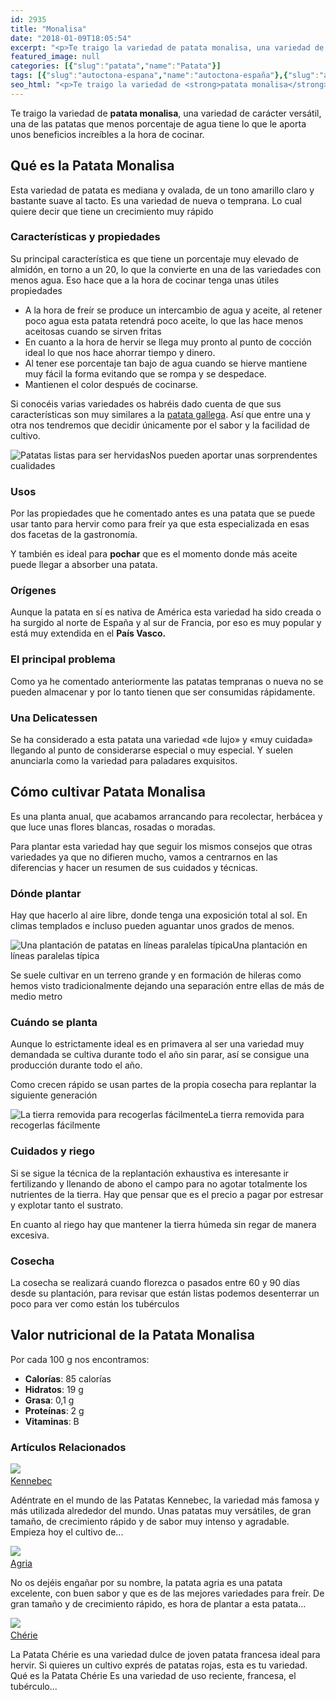 ```yaml
---
id: 2935
title: "Monalisa"
date: "2018-01-09T18:05:54"
excerpt: "<p>Te traigo la variedad de patata monalisa, una variedad de carácter versátil, una de las patatas que menos porcentaje de agua tiene lo que le aporta unos beneficios increíbles a la hora de cocinar. Qué es la Patata Monalisa Esta variedad de patata es mediana y ovalada, de un tono amarillo claro y bastante suave&hellip; <a class=\"more-link\" href=\"https://plantasyflores.online/patata/agria/\">Seguir leyendo <span class=\"screen-reader-text\">Agria</span> <span class=\"meta-nav\" aria-hidden=\"true\">&rarr;</span></a></p>\n"
featured_image: null
categories: [{"slug":"patata","name":"Patata"}]
tags: [{"slug":"autoctona-espana","name":"autoctona-españa"},{"slug":"autoctona-francia","name":"autóctona-francia"},{"slug":"comestible","name":"comestible"},{"slug":"compost","name":"compost"},{"slug":"cosecha-amarilla","name":"cosecha-amarilla"},{"slug":"cosecha-marron","name":"cosecha-marron"},{"slug":"crecimiento-rapido","name":"crecimiento-rapido"},{"slug":"eliminacion-recoleccion","name":"eliminación-recolección"},{"slug":"exterior","name":"exterior"},{"slug":"florece-verano","name":"florece-verano"},{"slug":"freir","name":"freir"},{"slug":"hervir","name":"hervir"},{"slug":"patata-nueva","name":"patata-nueva"},{"slug":"ph5-6","name":"ph5-6"},{"slug":"plantacion-indiferente","name":"plantacion-indiferente"},{"slug":"plena-luz","name":"plena-luz"},{"slug":"reproduccion-cosecha","name":"reproduccion-cosecha"},{"slug":"resistente-calor","name":"resistente-calor"},{"slug":"riego-moderado","name":"riego-moderado"},{"slug":"semilla","name":"semilla"},{"slug":"siempre-temporada","name":"siempre-temporada"},{"slug":"tuberculo","name":"tubérculo"},{"slug":"turba","name":"turba"}]
seo_html: "<p>Te traigo la variedad de <strong>patata monalisa</strong>, una variedad de carácter versátil, una de las patatas que menos porcentaje de agua tiene lo que le aporta unos beneficios increíbles a la hora de cocinar.</p> <h2>Qué es la Patata Monalisa</h2> <p>Esta variedad de patata es mediana y ovalada, de un tono amarillo claro y bastante suave al tacto. Es una variedad de nueva o temprana. Lo cual quiere decir que tiene un crecimiento muy rápido</p> <h3>Características y propiedades</h3> <p>Su principal característica es que tiene un porcentaje muy elevado de almidón, en torno a un 20, lo que la convierte en una de las variedades con menos agua. Eso hace que a la hora de cocinar tenga unas útiles propiedades</p> <ul> <li>A la hora de freír se produce un intercambio de agua y aceite, al retener poco agua esta patata retendrá poco aceite, lo que las hace menos aceitosas cuando se sirven fritas</li> <li>En cuanto a la hora de hervir se llega muy pronto al punto de cocción ideal lo que nos hace ahorrar tiempo y dinero.</li> <li>Al tener ese porcentaje tan bajo de agua cuando se hierve mantiene muy fácil la forma evitando que se rompa y se despedace.</li> <li>Mantienen el color después de cocinarse.</li> </ul> <p>Si conocéis varias variedades os habréis dado cuenta de que sus características son muy similares a la <a href=\"/patata/kennebec/\">patata gallega</a>. Así que entre una y otra nos tendremos que decidir únicamente por el sabor y la facilidad de cultivo.</p> <img src=\"https://plantasyflores.online/wp-content/uploads/2018/01/potato-544073-325x228.jpg\" alt=\"Patatas listas para ser hervidas\" />Nos pueden aportar unas sorprendentes cualidades <h3>Usos</h3> <p>Por las propiedades que he comentado antes es una patata que se puede usar tanto para hervir como para freír ya que esta especializada en esas dos facetas de la gastronomía.</p> <p>Y también es ideal para <strong>pochar</strong> que es el momento donde más aceite puede llegar a absorber una patata.</p> <h3>Orígenes</h3> <p>Aunque la patata en sí es nativa de América esta variedad ha sido creada o ha surgido al norte de España y al sur de Francia, por eso es muy popular y está muy extendida en el <strong>País Vasco.</strong></p> <h3>El principal problema</h3> <p>Como ya he comentado anteriormente las patatas tempranas o nueva no se pueden almacenar y por lo tanto tienen que ser consumidas rápidamente.</p> <h3>Una Delicatessen</h3> <p>Se ha considerado a esta patata una variedad «de lujo» y «muy cuidada» llegando al punto de considerarse especial o muy especial. Y suelen anunciarla como la variedad para paladares exquisitos.</p> <h2>Cómo cultivar Patata Monalisa</h2> <p>Es una planta anual, que acabamos arrancando para recolectar, herbácea y que luce unas flores blancas, rosadas o moradas.</p> <p>Para plantar esta variedad hay que seguir los mismos consejos que otras variedades ya que no difieren mucho, vamos a centrarnos en las diferencias y hacer un resumen de sus cuidados y técnicas.</p> <h3>Dónde plantar</h3> <p>Hay que hacerlo al aire libre, donde tenga una exposición total al sol. En climas templados e incluso pueden aguantar unos grados de menos.</p> <img src=\"https://plantasyflores.online/wp-content/uploads/2018/01/agriculture-2654157-325x217.jpg\" alt=\"Una plantación de patatas en líneas paralelas típica\" />Una plantación en líneas paralelas típica <p>Se suele cultivar en un terreno grande y en formación de hileras como hemos visto tradicionalmente dejando una separación entre ellas de más de medio metro</p> <h3>Cuándo se planta</h3> <p>Aunque lo estrictamente ideal es en primavera al ser una variedad muy demandada se cultiva durante todo el año sin parar, así se consigue una producción durante todo el año.</p> <p>Como crecen rápido se usan partes de la propia cosecha para replantar la siguiente generación</p> <img src=\"https://plantasyflores.online/wp-content/uploads/2018/01/potato-373822-325x216.jpg\" alt=\"La tierra removida para recogerlas fácilmente\" />La tierra removida para recogerlas fácilmente <h3>Cuidados y riego</h3> <p>Si se sigue la técnica de la replantación exhaustiva es interesante ir fertilizando y llenando de abono el campo para no agotar totalmente los nutrientes de la tierra. Hay que pensar que es el precio a pagar por estresar y explotar tanto el sustrato.</p> <p>En cuanto al riego hay que mantener la tierra húmeda sin regar de manera excesiva.</p> <h3>Cosecha</h3> <p>La cosecha se realizará cuando florezca o pasados entre 60 y 90 días desde su plantación, para revisar que están listas podemos desenterrar un poco para ver como están los tubérculos</p> <h2>Valor nutricional de la Patata Monalisa</h2> <p>Por cada 100 g nos encontramos:</p> <ul> <li><strong>Calorías</strong>: 85 calorías</li> <li><strong>Hidratos</strong>: 19 g</li> <li><strong>Grasa</strong>: 0,1 g</li> <li><strong>Proteínas</strong>: 2 g</li> <li><strong>Vitaminas</strong>: B</li> </ul> <h3> Artículos Relacionados<br /> </h3> <img src=\"https://plantasyflores.online/wp-content/uploads/2018/01/potatoes-1388512_1920.jpg\" /> <a href=\"/patata/kennebec/\"><br /> Kennebec<br /> </a> <p>Adéntrate en el mundo de las Patatas Kennebec, la variedad más famosa y más utilizada alrededor del mundo. Unas patatas muy versátiles, de gran tamaño, de crecimiento rápido y de sabor muy intenso y agradable. Empieza hoy el cultivo de...</p> <img src=\"https://plantasyflores.online/wp-content/uploads/2018/01/potatoes-411975.jpg\" /> <a href=\"/patata/agria/\"><br /> Agria<br /> </a> <p>No os dejéis engañar por su nombre, la patata agria es una patata excelente, con buen sabor y que es de las mejores variedades para freír. De gran tamaño y de crecimiento rápido, es hora de plantar a esta patata...</p> <img src=\"https://plantasyflores.online/wp-content/uploads/2018/01/sweet-potato-2086784_1920.jpg\" /> <a href=\"/patata/cherie/\"><br /> Chérie<br /> </a> <p>La Patata Chérie es una variedad dulce de joven patata francesa ideal para hervir. Si quieres un cultivo exprés de patatas rojas, esta es tu variedad. Qué es la Patata Chérie Es una variedad de uso reciente, francesa, el tubérculo...</p>"
---
```


<p>Te traigo la variedad de <strong>patata monalisa</strong>, una variedad de carácter versátil, una de las patatas que menos porcentaje de agua tiene lo que le aporta unos beneficios increíbles a la hora de cocinar.</p> <h2>Qué es la Patata Monalisa</h2> <p>Esta variedad de patata es mediana y ovalada, de un tono amarillo claro y bastante suave al tacto. Es una variedad de nueva o temprana. Lo cual quiere decir que tiene un crecimiento muy rápido</p> <h3>Características y propiedades</h3> <p>Su principal característica es que tiene un porcentaje muy elevado de almidón, en torno a un 20, lo que la convierte en una de las variedades con menos agua. Eso hace que a la hora de cocinar tenga unas útiles propiedades</p> <ul> <li>A la hora de freír se produce un intercambio de agua y aceite, al retener poco agua esta patata retendrá poco aceite, lo que las hace menos aceitosas cuando se sirven fritas</li> <li>En cuanto a la hora de hervir se llega muy pronto al punto de cocción ideal lo que nos hace ahorrar tiempo y dinero.</li> <li>Al tener ese porcentaje tan bajo de agua cuando se hierve mantiene muy fácil la forma evitando que se rompa y se despedace.</li> <li>Mantienen el color después de cocinarse.</li> </ul> <p>Si conocéis varias variedades os habréis dado cuenta de que sus características son muy similares a la <a href="/patata/kennebec/">patata gallega</a>. Así que entre una y otra nos tendremos que decidir únicamente por el sabor y la facilidad de cultivo.</p> <img src="https://plantasyflores.online/wp-content/uploads/2018/01/potato-544073-325x228.jpg" alt="Patatas listas para ser hervidas" />Nos pueden aportar unas sorprendentes cualidades <h3>Usos</h3> <p>Por las propiedades que he comentado antes es una patata que se puede usar tanto para hervir como para freír ya que esta especializada en esas dos facetas de la gastronomía.</p> <p>Y también es ideal para <strong>pochar</strong> que es el momento donde más aceite puede llegar a absorber una patata.</p> <h3>Orígenes</h3> <p>Aunque la patata en sí es nativa de América esta variedad ha sido creada o ha surgido al norte de España y al sur de Francia, por eso es muy popular y está muy extendida en el <strong>País Vasco.</strong></p> <h3>El principal problema</h3> <p>Como ya he comentado anteriormente las patatas tempranas o nueva no se pueden almacenar y por lo tanto tienen que ser consumidas rápidamente.</p> <h3>Una Delicatessen</h3> <p>Se ha considerado a esta patata una variedad «de lujo» y «muy cuidada» llegando al punto de considerarse especial o muy especial. Y suelen anunciarla como la variedad para paladares exquisitos.</p> <h2>Cómo cultivar Patata Monalisa</h2> <p>Es una planta anual, que acabamos arrancando para recolectar, herbácea y que luce unas flores blancas, rosadas o moradas.</p> <p>Para plantar esta variedad hay que seguir los mismos consejos que otras variedades ya que no difieren mucho, vamos a centrarnos en las diferencias y hacer un resumen de sus cuidados y técnicas.</p> <h3>Dónde plantar</h3> <p>Hay que hacerlo al aire libre, donde tenga una exposición total al sol. En climas templados e incluso pueden aguantar unos grados de menos.</p> <img src="https://plantasyflores.online/wp-content/uploads/2018/01/agriculture-2654157-325x217.jpg" alt="Una plantación de patatas en líneas paralelas típica" />Una plantación en líneas paralelas típica <p>Se suele cultivar en un terreno grande y en formación de hileras como hemos visto tradicionalmente dejando una separación entre ellas de más de medio metro</p> <h3>Cuándo se planta</h3> <p>Aunque lo estrictamente ideal es en primavera al ser una variedad muy demandada se cultiva durante todo el año sin parar, así se consigue una producción durante todo el año.</p> <p>Como crecen rápido se usan partes de la propia cosecha para replantar la siguiente generación</p> <img src="https://plantasyflores.online/wp-content/uploads/2018/01/potato-373822-325x216.jpg" alt="La tierra removida para recogerlas fácilmente" />La tierra removida para recogerlas fácilmente <h3>Cuidados y riego</h3> <p>Si se sigue la técnica de la replantación exhaustiva es interesante ir fertilizando y llenando de abono el campo para no agotar totalmente los nutrientes de la tierra. Hay que pensar que es el precio a pagar por estresar y explotar tanto el sustrato.</p> <p>En cuanto al riego hay que mantener la tierra húmeda sin regar de manera excesiva.</p> <h3>Cosecha</h3> <p>La cosecha se realizará cuando florezca o pasados entre 60 y 90 días desde su plantación, para revisar que están listas podemos desenterrar un poco para ver como están los tubérculos</p> <h2>Valor nutricional de la Patata Monalisa</h2> <p>Por cada 100 g nos encontramos:</p> <ul> <li><strong>Calorías</strong>: 85 calorías</li> <li><strong>Hidratos</strong>: 19 g</li> <li><strong>Grasa</strong>: 0,1 g</li> <li><strong>Proteínas</strong>: 2 g</li> <li><strong>Vitaminas</strong>: B</li> </ul> <h3> Artículos Relacionados<br /> </h3> <img src="https://plantasyflores.online/wp-content/uploads/2018/01/potatoes-1388512_1920.jpg" /> <a href="/patata/kennebec/"><br /> Kennebec<br /> </a> <p>Adéntrate en el mundo de las Patatas Kennebec, la variedad más famosa y más utilizada alrededor del mundo. Unas patatas muy versátiles, de gran tamaño, de crecimiento rápido y de sabor muy intenso y agradable. Empieza hoy el cultivo de...</p> <img src="https://plantasyflores.online/wp-content/uploads/2018/01/potatoes-411975.jpg" /> <a href="/patata/agria/"><br /> Agria<br /> </a> <p>No os dejéis engañar por su nombre, la patata agria es una patata excelente, con buen sabor y que es de las mejores variedades para freír. De gran tamaño y de crecimiento rápido, es hora de plantar a esta patata...</p> <img src="https://plantasyflores.online/wp-content/uploads/2018/01/sweet-potato-2086784_1920.jpg" /> <a href="/patata/cherie/"><br /> Chérie<br /> </a> <p>La Patata Chérie es una variedad dulce de joven patata francesa ideal para hervir. Si quieres un cultivo exprés de patatas rojas, esta es tu variedad. Qué es la Patata Chérie Es una variedad de uso reciente, francesa, el tubérculo...</p>
